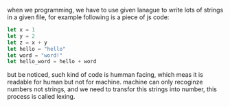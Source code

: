 when we programming, we have to use given lanague to write lots of strings in a given file, for example following is a piece of js code:

```js
let x = 1
let y = 2
let z = x + y
let hello = "hello"
let word = "word!"
let hello_word = hello + word
```

but be noticed, such kind of code is humman facing, which meas it is readable for human but not for machine. machine can only recoginze numbers not strings, and we need to transfor
this strings into number, this process is called lexing.

